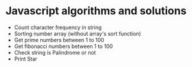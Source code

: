 # Javascript algorithms and solutions

- Count character frequency in string
- Sorting number array (without array's sort function)
- Get prime numbers between 1 to 100
- Get fibonacci numbers between 1 to 100
- Check string is Palindrome or not
- Print Star
